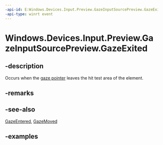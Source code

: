 ```yaml
---
-api-id: E:Windows.Devices.Input.Preview.GazeInputSourcePreview.GazeExited
-api-type: winrt event
---
```


<!-- Event syntax.
public event TypedEventHandler GazeExited<GazeInputSourcePreview, GazeExitedPreviewEventArgs>
-->

# Windows.Devices.Input.Preview.GazeInputSourcePreview.GazeExited

## -description
Occurs when the [gaze pointer](gazepointpreview.md) leaves the hit test area of the element.

## -remarks

## -see-also
[GazeEntered](gazeinputsourcepreview_gazeentered.md), [GazeMoved](gazeinputsourcepreview_gazemoved.md)

## -examples

